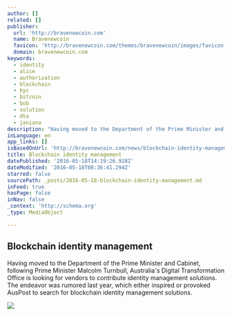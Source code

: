 ```yaml
---
author: []
related: []
publisher:
  url: 'http://bravenewcoin.com'
  name: Bravenewcoin
  favicon: 'http://bravenewcoin.com/themes/bravenewcoin/images/favicon.ico'
  domain: bravenewcoin.com
keywords:
  - identity
  - alice
  - authorization
  - blockchain
  - kyc
  - bitcoin
  - bob
  - solution
  - dto
  - janiana
description: "Having moved to the Department of the Prime Minister and Cabinet, following Prime Minister Malcolm Turnbull, Australia's Digital Transformation Office is looking for vendors to contribute identity management solutions. The endeavor was rumored last year, which either inspired or provoked AusPost to search for blockchain identity management solutions."
inLanguage: en
app_links: []
isBasedOnUrl: 'http://bravenewcoin.com/news/blockchain-identity-management/'
title: Blockchain identity management
datePublished: '2016-05-18T14:19:26.928Z'
dateModified: '2016-05-18T08:36:41.294Z'
starred: false
sourcePath: _posts/2016-05-18-blockchain-identity-management.md
inFeed: true
hasPage: false
inNav: false
_context: 'http://schema.org'
_type: MediaObject

---
```

<article style=""><h1>Blockchain identity management</h1><p>Having moved to the Department of the Prime Minister and Cabinet, following Prime Minister Malcolm Turnbull, Australia's Digital Transformation Office is looking for vendors to contribute identity management solutions. The endeavor was rumored last year, which either inspired or provoked AusPost to search for blockchain identity management solutions.</p><img src="http://bravenewcoin.com/assets/Uploads/_resampled/CroppedImage400400-World-Map-Banner.jpg" /></article>